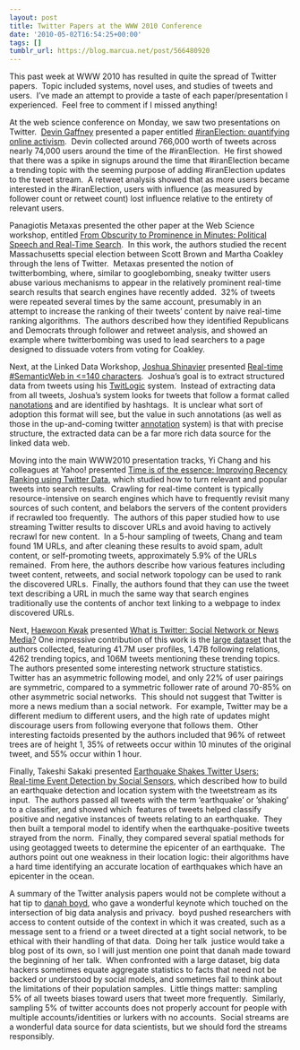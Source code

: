 ```yaml
---
layout: post
title: Twitter Papers at the WWW 2010 Conference
date: '2010-05-02T16:54:25+00:00'
tags: []
tumblr_url: https://blog.marcua.net/post/566480920
---
```

This past week at WWW 2010 has resulted in quite the spread of Twitter papers.&nbsp; Topic included systems, novel uses, and studies of tweets and users.&nbsp; I’ve made an attempt to provide a taste of each paper/presentation I experienced.&nbsp; Feel free to comment if I missed anything!

At the web science conference on Monday, we saw two presentations on Twitter.&nbsp; [Devin Gaffney](http://www.devingaffney.com/) presented a paper entitled [#iranElection: quantifying online activism](http://journal.webscience.org/295/2/websci10_submission_6.pdf).&nbsp; Devin collected around 766,000 worth of tweets across nearly 74,000 users around the time of the #iranElection.&nbsp; He first showed that there was a spike in signups around the time that #iranElection became a trending topic with the seeming purpose of adding #iranElection updates to the tweet stream.&nbsp; A retweet analysis showed that as more users became interested in the #iranElection, users with influence (as measured by follower count or retweet count) lost influence relative to the entirety of relevant users.

Panagiotis Metaxas presented the other paper at the Web Science workshop, entitled [From Obscurity to Prominence in Minutes: Political Speech and Real-Time Search](http://journal.webscience.org/317/2/websci10_submission_89.pdf).&nbsp; In this work, the authors studied the recent Massachusetts special election between Scott Brown and Martha Coakley through the lens of Twitter.&nbsp; Metaxas presented the notion of twitterbombing, where, similar to googlebombing, sneaky twitter users abuse various mechanisms to appear in the relatively prominent real-time search results that search engines have recently added.&nbsp; 32% of tweets were repeated several times by the same account, presumably in an attempt to increase the ranking of their tweets’ content by naive real-time ranking algorithms.&nbsp; The authors described how they identified Republicans and Democrats through follower and retweet analysis, and showed an example where twitterbombing was used to lead searchers to a page designed to dissuade voters from voting for Coakley.

Next, at the Linked Data Workshop, [Joshua Shinavier](http://fortytwo.net/) presented [Real-time #SemanticWeb in \<=140 characters](http://events.linkeddata.org/ldow2010/papers/ldow2010_paper16.pdf).&nbsp; Joshua’s goal is to extract structured data from tweets using his [TwitLogic](http://twitlogic.fortytwo.net/) system.&nbsp; Instead of extracting data from all tweets, Joshua’s system looks for tweets that follow a format called [nanotations](http://microformats.org/wiki/microblogging-nanoformats) and are identified by hashtags.&nbsp; It is unclear what sort of adoption this format will see, but the value in such annotations (as well as those in the up-and-coming twitter [annotation](http://groups.google.com/group/twitter-api-announce/browse_thread/thread/fa5da2608865453) system) is that with precise structure, the extracted data can be a far more rich data source for the linked data web.

Moving into the main WWW2010 presentation tracks, Yi Chang and his colleagues at Yahoo! presented [Time is of the essence: Improving Recency Ranking using Twitter Data](http://labs.yahoo.com/node/354), which studied how to turn relevant and popular tweets into search results.&nbsp; Crawling for real-time content is typically resource-intensive on search engines which have to frequently revisit many sources of such content, and belabors the servers of the content providers if recrawled too frequently.&nbsp; The authors of this paper studied how to use streaming Twitter results to discover URLs and avoid having to actively recrawl for new content.&nbsp; In a 5-hour sampling of tweets, Chang and team found 1M URLs, and after cleaning these results to avoid spam, adult content, or self-promoting tweets, approximately 5.9% of the URLs remained.&nbsp; From here, the authors describe how various features including tweet content, retweets, and social network topology can be used to rank the discovered URLs.&nbsp; Finally, the authors found that they can use the tweet text describing a URL in much the same way that search engines traditionally use the contents of anchor text linking to a webpage to index discovered URLs.

Next, [Haewoon Kwak](http://an.kaist.ac.kr/%7Ehaewoon/) presented [What is Twitter: Social Network or News Media?](http://an.kaist.ac.kr/%7Ehaewoon/papers/2010-www-twitter.pdf) One impressive contribution of this work is the [large dataset](http://an.kaist.ac.kr/traces/WWW2010.html) that the authors collected, featuring 41.7M user profiles, 1.47B following relations, 4262 trending topics, and 106M tweets mentioning these trending topics.&nbsp; The authors presented some interesting network structure statistics.&nbsp; Twitter has an asymmetric following model, and only 22% of user pairings are symmetric, compared to a symmetric follower rate of around 70-85% on other asymmetric social networks.&nbsp; This should not suggest that Twitter is more a news medium than a social network.&nbsp; For example, Twitter may be a different medium to different users, and the high rate of updates might discourage users from following everyone that follows them.&nbsp; Other interesting factoids presented by the authors included that 96% of retweet trees are of height 1, 35% of retweets occur within 10 minutes of the original tweet, and 55% occur within 1 hour.

Finally, Takeshi Sakaki presented [Earthquake Shakes Twitter Users:  
 Real-time Event Detection by Social Sensors](http://ymatsuo.com/papers/www2010.pdf), which described how to build an earthquake detection and location system with the tweetstream as its input.&nbsp; The authors passed all tweets with the term ‘earthquake’ or ’shaking’ to a classifier, and showed which&nbsp; features of tweets helped classify positive and negative instances of tweets relating to an earthquake.&nbsp; They then built a temporal model to identify when the earthquake-positive tweets strayed from the norm.&nbsp; Finally, they compared several spatial methods for using geotagged tweets to determine the epicenter of an earthquake.&nbsp; The authors point out one weakness in their location logic: their algorithms have a hard time identifying an accurate location of earthquakes which have an epicenter in the ocean.

A summary of the Twitter analysis papers would not be complete without a hat tip to [danah boyd](http://www.danah.org/), who gave a wonderful keynote which touched on the intersection of big data analysis and privacy.&nbsp; boyd pushed researchers with access to content outside of the context in which it was created, such as a message sent to a friend or a tweet directed at a tight social network, to be ethical with their handling of that data.&nbsp; Doing her talk&nbsp; justice would take a blog post of its own, so I will just mention one point that danah made toward the beginning of her talk.&nbsp; When confronted with a large dataset, big data hackers sometimes equate aggregate statistics to facts that need not be backed or understood by social models, and sometimes fail to think about the limitations of their population samples.&nbsp; Little things matter: sampling 5% of all tweets biases toward users that tweet more frequently.&nbsp; Similarly, sampling 5% of twitter accounts does not properly account for people with multiple accounts/identities or lurkers with no accounts.&nbsp; Social streams are a wonderful data source for data scientists, but we should ford the streams responsibly.

